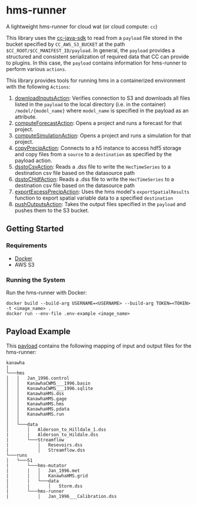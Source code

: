 # hms-runner

A lightweight hms-runner for cloud wat (or cloud compute: `cc`)

This library uses the [cc-java-sdk](https://github.com/USACE/cc-java-sdk) to read from a `payload` file stored in the bucket specified by `CC_AWS_S3_BUCKET` at the path `$CC_ROOT/$CC_MANIFEST_ID/payload`. In general, the `payload` provides a structured and consistent serialization of required data that CC can provide to plugins. In this case, the `payload` contains information for hms-runner to perform various `actions`.

This library provides tools for running hms in a containerized environment with the following `Actions`:

1. [downloadInputsAction](src/main/java/usace/cc/plugin/hmsrunner/downloadInputsAction.java): Verifies connection to S3 and downloads all files listed in the `payload` to the local directory (i.e. in the container) `/model/{model_name}` where `model_name` is specified in the payload as an attribute.
2. [computeForecastAction](src/main/java/usace/cc/plugin/hmsrunner/computeForecast.java): Opens a project and runs a forecast for that project.
3. [computeSimulationAction](src/main/java/usace/cc/plugin/hmsrunner/computeSimulationAction.java): Opens a project and runs a simulation for that project.
4. [copyPrecipAction](src/main/java/usace/cc/plugin/hmsrunner/copyPrecipAction.java): Connects to a h5 instance to access hdf5 storage and copy files from a `source` to a `destination` as specified by the payload action.
5. [dsstoCsvAction](src/main/java/usace/cc/plugin/hmsrunner/dsstoCsvAction.java): Reads a .dss file to write the `HecTimeSeries` to a destination csv file based on the datasource path
6. [dsstoCHdfAction](src/main/java/usace/cc/plugin/hmsrunner/dsstoHdfAction.java): Reads a .dss file to write the `HecTimeSeries` to a destination csv file based on the datasource path
7. [exportExcessPrecipAction](src/main/java/usace/cc/plugin/hmsrunner/exportExcessPrecipAction.java): Uses the hms model's `exportSpatialResults` function to export spatial variable data to a specified `destination`
8. [pushOutputsAction](src/main/java/usace/cc/plugin/hmsrunner/pushOutputsAction.java): Takes the output files specified in the `payload` and pushes them to the S3 bucket.

## Getting Started

### Requirements

- [Docker](https://docs.docker.com/get-docker/)
- AWS S3

### Running the System

Run the hms-runner with Docker:

```
docker build --build-arg USERNAME=<USERNAME> --build-arg TOKEN=<TOKEN> -t <image_name> .
docker run --env-file .env-example <image_name>
```

## Payload Example

This [payload](example-payload.json) contains the following mapping of input and output files for the hms-runner:

```
kanawha
│
└───hms
│   │   Jan_1996.control
│   │   KanawhaCWMS___1996.basin
│   │   KanawhaCWMS___1996.sqlite
│   │   KanawhaHMS.dss
│   │   KanawhaHMS.gage
│   │   KanawhaHMS.hms
│   │   KanawhaHMS.pdata
│   │   KanawhaHMS.run
│   │
│   └───data
│       │   Alderson_to_Hilldale_1.dss
|       |   Alderson_to_Hildale.dss
|       └───Streamflow
|           │   Resevoirs.dss
|           │   Streamflow.dss
└───runs
│   └───51
|       └───hms-mutator
|       |   │   Jan_1996.met
|       |   │   KanawhaHMS.grid
|       |   └───data
│       |       │   Storm.dss
|       └───hms-runner
|           │   Jan_1996___Calibration.dss
```
